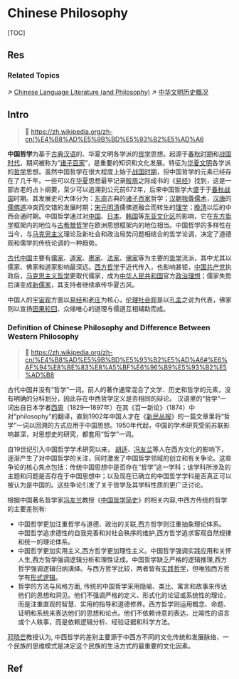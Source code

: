 # Chinese Philosophy

[TOC]



## Res
### Related Topics
↗ [Chinese Language Literature (and Philosophy)](../../Arts%20&%20Cultures/📃%20Language%20&%20Literature/Literature/Chinese%20Language%20Literature%20(and%20Philosophy)/Chinese%20Language%20Literature%20(and%20Philosophy).md)
↗ [中华文明历史概况](../../🌏%20Politics%20&%20Demography/Countries%20Overview/Asia/China%20🇨🇳/中华文明历史概况/中华文明历史概况.md)



## Intro
> 🔗 https://zh.wikipedia.org/zh-cn/%E4%B8%AD%E5%9B%BD%E5%93%B2%E5%AD%A6

**中国哲学**为基于[古典汉语](https://zh.wikipedia.org/wiki/%E5%8F%A4%E4%BB%A3%E6%B1%89%E8%AF%AD "古代汉语")的、华夏文明各学派的[哲学](https://zh.wikipedia.org/wiki/%E5%93%B2%E5%AD%A6 "哲学")思想。起源于[春秋时期](https://zh.wikipedia.org/wiki/%E6%98%A5%E7%A7%8B%E6%97%B6%E6%9C%9F "春秋时期")和[战国时代](https://zh.wikipedia.org/wiki/%E6%88%98%E5%9B%BD%E6%97%B6%E4%BB%A3 "战国时代")，期间被称为“[诸子百家](https://zh.wikipedia.org/wiki/%E8%AF%B8%E5%AD%90%E7%99%BE%E5%AE%B6 "诸子百家")”，是重要的知识和文化发展。特征为[华夏文明](https://zh.wikipedia.org/wiki/%E8%8F%AF%E5%A4%8F%E6%96%87%E6%98%8E "华夏文明")各学派的[哲学](https://zh.wikipedia.org/wiki/%E5%93%B2%E5%AD%B8 "哲学")思想。虽然中国哲学在很大程度上始于[战国时期](https://zh.wikipedia.org/wiki/%E6%88%98%E5%9B%BD%E6%97%B6%E6%9C%9F "战国时期")，但中国哲学的元素已经存在了几千年。一些可以在[华夏](https://zh.wikipedia.org/wiki/%E8%8F%AF%E5%A4%8F "华夏")思想最早记录[殷](https://zh.wikipedia.org/wiki/%E5%95%86%E6%9C%9D "商朝")[周](https://zh.wikipedia.org/wiki/%E5%91%A8%E6%9C%9D "周朝")之际成书的《[易经](https://zh.wikipedia.org/wiki/%E6%98%93%E7%BB%8F "易经")》找到，这是一部古老的占卜纲要，至少可以追溯到公元前672年，后来中国哲学大盛于于[春秋](https://zh.wikipedia.org/wiki/%E6%98%A5%E7%A7%8B%E6%97%B6%E6%9C%9F "春秋时期")[战国](https://zh.wikipedia.org/wiki/%E6%88%98%E5%9B%BD "战国")时期。其发展史可大体分为：[东周](https://zh.wikipedia.org/wiki/%E4%B8%9C%E5%91%A8 "东周")古典的[诸子百家](https://zh.wikipedia.org/wiki/%E8%AF%B8%E5%AD%90%E7%99%BE%E5%AE%B6 "诸子百家")哲学；[汉朝](https://zh.wikipedia.org/wiki/%E6%BC%A2%E6%9C%9D "汉朝")[独尊儒术](https://zh.wikipedia.org/wiki/%E7%8D%A8%E5%B0%8A%E5%84%92%E8%A1%93 "独尊儒术")，[汉](https://zh.wikipedia.org/wiki/%E6%B1%89%E6%9C%9D "汉朝")[唐](https://zh.wikipedia.org/wiki/%E5%94%90%E6%9C%9D "唐朝")的[儒](https://zh.wikipedia.org/wiki/%E5%84%92%E5%AE%B6 "儒家")[佛](https://zh.wikipedia.org/wiki/%E4%BD%9B%E6%95%99 "佛教")[道](https://zh.wikipedia.org/wiki/%E9%81%93%E5%AE%B6 "道家")冲突而交错的发展时期；[宋](https://zh.wikipedia.org/wiki/%E5%AE%8B%E6%9C%9D "宋朝")[元](https://zh.wikipedia.org/wiki/%E5%85%83%E6%9C%9D "元朝")[明](https://zh.wikipedia.org/wiki/%E6%98%8E%E6%9C%9D "明朝")[清](https://zh.wikipedia.org/wiki/%E6%B8%85%E6%9C%9D "清朝")儒佛道融合而转生的[理学](https://zh.wikipedia.org/wiki/%E5%AE%8B%E6%98%8E%E7%90%86%E5%AD%A6 "宋明理学")；[晚清](https://zh.wikipedia.org/wiki/%E6%99%9A%E6%B8%85 "晚清")以后的中西会通时期。中国哲学通过对[中国](https://zh.wikipedia.org/wiki/%E4%B8%AD%E5%9B%BD "中国")、[日本](https://zh.wikipedia.org/wiki/%E6%97%A5%E6%9C%AC "日本")、[韩国](https://zh.wikipedia.org/wiki/%E9%9F%A9%E5%9B%BD "韩国")等[东亚文化区](https://zh.wikipedia.org/wiki/%E6%B1%89%E5%AD%97%E6%96%87%E5%8C%96%E5%9C%88 "汉字文化圈")的影响，它在[东方哲学](https://zh.wikipedia.org/wiki/%E4%B8%9C%E6%96%B9%E5%93%B2%E5%AD%A6 "东方哲学")框架内的地位与[古希腊哲学](https://zh.wikipedia.org/wiki/%E5%8F%A4%E5%B8%8C%E8%85%8A%E5%93%B2%E5%AD%A6 "古希腊哲学")在欧洲思想框架内的地位相当。中国哲学的多样性在当今，与[马克思主义](https://zh.wikipedia.org/wiki/%E9%A9%AC%E5%85%8B%E6%80%9D%E4%B8%BB%E4%B9%89 "马克思主义")理论及新社会和政治局势问题相结合的哲学论调，决定了道德观和儒学的传统论调的一种趋势。

[古代中国](https://zh.wikipedia.org/wiki/%E5%8F%A4%E4%BB%A3%E4%B8%AD%E5%9B%BD "古代中国")主要有[儒家](https://zh.wikipedia.org/wiki/%E5%84%92%E5%AE%B6 "儒家")、[道家](https://zh.wikipedia.org/wiki/%E9%81%93%E5%AE%B6 "道家")、[墨家](https://zh.wikipedia.org/wiki/%E5%A2%A8%E5%AE%B6 "墨家")、[法家](https://zh.wikipedia.org/wiki/%E6%B3%95%E5%AE%B6 "法家")、[佛家](https://zh.wikipedia.org/wiki/%E4%BD%9B%E5%AE%B6 "佛家")等为主要的[哲学](https://zh.wikipedia.org/wiki/%E5%93%B2%E5%AD%A6 "哲学")流派，其中尤其以儒家、佛家和道家影响最深远。[西方哲学](https://zh.wikipedia.org/wiki/%E8%A5%BF%E6%96%B9%E5%93%B2%E5%AD%A6 "西方哲学")于近代传入，也影响甚钜，[中国共产党](https://zh.wikipedia.org/wiki/%E4%B8%AD%E5%9C%8B%E5%85%B1%E7%94%A2%E9%BB%A8 "中国共产党")执政后，[马克思主义哲学](https://zh.wikipedia.org/wiki/%E9%A9%AC%E5%85%8B%E6%80%9D%E4%B8%BB%E4%B9%89%E5%93%B2%E5%AD%A6 "马克思主义哲学")更取代儒家，成为[中华人民共和国](https://zh.wikipedia.org/wiki/%E4%B8%AD%E8%8F%AF%E4%BA%BA%E6%B0%91%E5%85%B1%E5%92%8C%E5%9C%8B "中华人民共和国")官方[政治理想](https://zh.wikipedia.org/wiki/%E6%84%8F%E8%AD%98%E5%BD%A2%E6%85%8B "意识形态")；儒家失势后演变成[新儒家](https://zh.wikipedia.org/wiki/%E6%96%B0%E5%84%92%E5%AE%B6 "新儒家")，其支持者继续承传华夏古风。

中国人的[宇宙观](https://zh.wikipedia.org/wiki/%E5%AE%87%E5%AE%99%E8%A7%80 "宇宙观")方面以[易经](https://zh.wikipedia.org/wiki/%E6%98%93%E7%B6%93 "易经")和[老庄](https://zh.wikipedia.org/wiki/%E8%80%81%E5%BA%84 "老庄")为核心，[伦理](https://zh.wikipedia.org/wiki/%E5%80%AB%E7%90%86 "伦理")[社会观](https://zh.wikipedia.org/wiki/%E5%83%B9%E5%80%BC%E8%A7%80 "价值观")是以[孔孟](https://zh.wikipedia.org/wiki/%E5%AD%94%E5%AD%9F "孔孟")之说为代表，佛家则以宣扬[因果](https://zh.wikipedia.org/wiki/%E6%9E%9C%E5%A0%B1 "果报")[轮回](https://zh.wikipedia.org/wiki/%E8%BC%AA%E8%BF%B4 "轮回")、众缘唯心的道理与儒道互相辅助而成。


### Definition of Chinese Philosophy and Difference Between Western Philosophy
> 🔗 https://zh.wikipedia.org/zh-cn/%E4%B8%AD%E5%9B%BD%E5%93%B2%E5%AD%A6#%E6%AF%94%E8%BE%83%E8%A5%BF%E6%96%B9%E5%93%B2%E5%AD%B8

古代中国并没有“哲学”一词。前人的著作通常混合了文学、历史和哲学的元素，没有明确的分科划分，因此存在中西哲学定义是否相同的辩论。 汉语里的“哲学”一词出自日本学者[西周](https://zh.wikipedia.org/wiki/%E8%A5%BF%E5%91%A8_\(%E5%90%AF%E8%92%99%E5%AE%B6\) "西周 (启蒙家)")（1829—1897年）在其《百一新论》（1874）中对“philosophy”的翻译，直到1902年中国人才在《[新民丛报](https://zh.wikipedia.org/wiki/%E6%96%B0%E6%B0%91%E4%B8%9B%E6%8A%A5 "新民丛报")》的一篇文章里将“哲学”一词以回溯的方式应用于中国思想。1950年代起，中国的学术研究受前苏联影响甚深，对思想史的研究，都套用“哲学”一词。

自19世纪引入中国哲学学术研究以来， [胡适](https://zh.wikipedia.org/wiki/%E8%83%A1%E9%80%82 "胡适")、[冯友兰](https://zh.wikipedia.org/wiki/%E5%86%AF%E5%8F%8B%E5%85%B0 "冯友兰")等人在西方文化的影响下，逐渐产生了对中国哲学的关注，同时激发了中国哲学领域的创立和有关争论。这些争论的核心焦点包括：传统中国思想中是否存在“哲学”这一学科；该学科所涉及的主题和问题是否存在于中国思想中；以及现在已确立的中国哲学学科是否真正可以被认为是中国的。这些争论引发了关于哲学及其学科性质的更广泛讨论。

根据中国著名哲学家[冯友兰](https://zh.wikipedia.org/wiki/%E5%86%AF%E5%8F%8B%E5%85%B0 "冯友兰")教授《[中国哲学简史](https://zh.wikipedia.org/wiki/%E4%B8%AD%E5%9B%BD%E5%93%B2%E5%AD%A6%E7%AE%80%E5%8F%B2 "中国哲学简史")》的相关内容,中西方传统的哲学的主要差别有:
- 中国哲学更加注重哲学与道德、政治的关联,西方哲学则注重抽象理论体系。 中国哲学追求德性的自我完善和对社会秩序的维护,西方哲学追求客观自然规律和统一的理论体系。
- 中国哲学更加实用主义,西方哲学更加理性主义。中国哲学强调实践应用和关怀人生,西方哲学强调逻辑分析和理性证成。中国哲学缺乏严格的逻辑推理,西方哲学强调逻辑归纳演绎。与西方哲学比较，两者皆有[实践哲学](https://zh.wikipedia.org/w/index.php?title=%E5%AF%A6%E8%B8%90%E5%93%B2%E5%AD%B8&action=edit&redlink=1 "实践哲学（页面不存在）")，但唯独西方哲学有[形式逻辑](https://zh.wikipedia.org/wiki/%E5%BD%A2%E5%BC%8F%E9%82%8F%E8%BC%AF "形式逻辑")。
- 哲学的方法与风格方面, 传统的中国哲学采用隐喻、类比、寓言和故事来传达他们的思想和洞见。他们不强调严格的定义、形式化的论证或系统性的理论，而是注重直观的智慧、实用的指导和道德修养。西方哲学则运用概念、命题、证明和系统来表达他们的思想和论点。他们不依赖诗意的表达、比喻性的语言或个人轶事，而是依赖逻辑分析、经验证据和科学方法。

[邓晓芒](https://zh.wikipedia.org/wiki/%E9%82%93%E6%99%93%E8%8A%92 "邓晓芒")教授认为, 中西哲学的差别主要源于中西方不同的文化传统和发展脉络，一个民族的思维模式是决定这个民族的生活方式的最重要的文化因素。



## Ref
